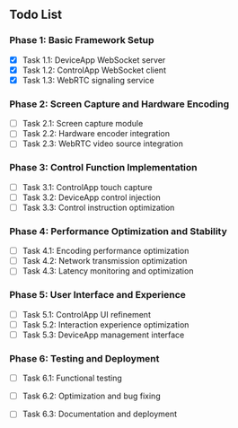 ## Todo List

### Phase 1: Basic Framework Setup
- [x] Task 1.1: DeviceApp WebSocket server
- [x] Task 1.2: ControlApp WebSocket client
- [x] Task 1.3: WebRTC signaling service

### Phase 2: Screen Capture and Hardware Encoding
- [ ] Task 2.1: Screen capture module
- [ ] Task 2.2: Hardware encoder integration
- [ ] Task 2.3: WebRTC video source integration

### Phase 3: Control Function Implementation
- [ ] Task 3.1: ControlApp touch capture
- [ ] Task 3.2: DeviceApp control injection
- [ ] Task 3.3: Control instruction optimization

### Phase 4: Performance Optimization and Stability
- [ ] Task 4.1: Encoding performance optimization
- [ ] Task 4.2: Network transmission optimization
- [ ] Task 4.3: Latency monitoring and optimization

### Phase 5: User Interface and Experience
- [ ] Task 5.1: ControlApp UI refinement
- [ ] Task 5.2: Interaction experience optimization
- [ ] Task 5.3: DeviceApp management interface

### Phase 6: Testing and Deployment
- [ ] Task 6.1: Functional testing
- [ ] Task 6.2: Optimization and bug fixing
- [ ] Task 6.3: Documentation and deployment


